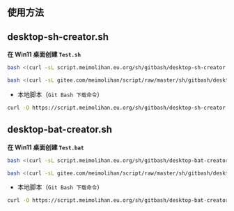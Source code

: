 ## 使用方法

## desktop-sh-creator.sh

**在 Win11  桌面创建 `Test.sh`**

```bash
bash <(curl -sL script.meimolihan.eu.org/sh/gitbash/desktop-sh-creator.sh)
```

```bash
bash <(curl -sL gitee.com/meimolihan/script/raw/master/sh/gitbash/desktop-sh-creator.sh)
```

- 本地脚本（`Git Bash 下载命令`）

```bash
curl -O https://script.meimolihan.eu.org/sh/gitbash/desktop-sh-creator.sh
```



## desktop-bat-creator.sh

**在 Win11  桌面创建 `Test.bat`**

```bash
bash <(curl -sL script.meimolihan.eu.org/sh/gitbash/desktop-bat-creator.sh)
```

```bash
bash <(curl -sL gitee.com/meimolihan/script/raw/master/sh/gitbash/desktop-bat-creator.sh)
```

- 本地脚本（`Git Bash 下载命令`）

```bash
curl -O https://script.meimolihan.eu.org/sh/gitbash/desktop-bat-creator.sh
```

